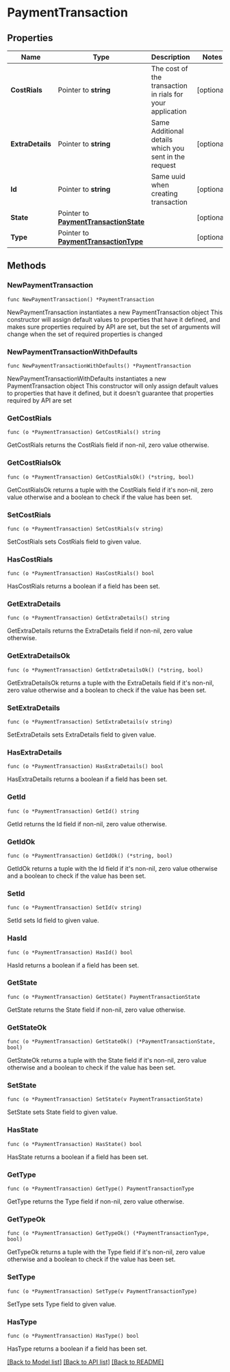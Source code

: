 # PaymentTransaction

## Properties

Name | Type | Description | Notes
------------ | ------------- | ------------- | -------------
**CostRials** | Pointer to **string** | The cost of the transaction in rials for your application | [optional] 
**ExtraDetails** | Pointer to **string** | Same Additional details which you sent in the request | [optional] 
**Id** | Pointer to **string** | Same uuid when creating transaction | [optional] 
**State** | Pointer to [**PaymentTransactionState**](PaymentTransactionState.md) |  | [optional] 
**Type** | Pointer to [**PaymentTransactionType**](PaymentTransactionType.md) |  | [optional] 

## Methods

### NewPaymentTransaction

`func NewPaymentTransaction() *PaymentTransaction`

NewPaymentTransaction instantiates a new PaymentTransaction object
This constructor will assign default values to properties that have it defined,
and makes sure properties required by API are set, but the set of arguments
will change when the set of required properties is changed

### NewPaymentTransactionWithDefaults

`func NewPaymentTransactionWithDefaults() *PaymentTransaction`

NewPaymentTransactionWithDefaults instantiates a new PaymentTransaction object
This constructor will only assign default values to properties that have it defined,
but it doesn't guarantee that properties required by API are set

### GetCostRials

`func (o *PaymentTransaction) GetCostRials() string`

GetCostRials returns the CostRials field if non-nil, zero value otherwise.

### GetCostRialsOk

`func (o *PaymentTransaction) GetCostRialsOk() (*string, bool)`

GetCostRialsOk returns a tuple with the CostRials field if it's non-nil, zero value otherwise
and a boolean to check if the value has been set.

### SetCostRials

`func (o *PaymentTransaction) SetCostRials(v string)`

SetCostRials sets CostRials field to given value.

### HasCostRials

`func (o *PaymentTransaction) HasCostRials() bool`

HasCostRials returns a boolean if a field has been set.

### GetExtraDetails

`func (o *PaymentTransaction) GetExtraDetails() string`

GetExtraDetails returns the ExtraDetails field if non-nil, zero value otherwise.

### GetExtraDetailsOk

`func (o *PaymentTransaction) GetExtraDetailsOk() (*string, bool)`

GetExtraDetailsOk returns a tuple with the ExtraDetails field if it's non-nil, zero value otherwise
and a boolean to check if the value has been set.

### SetExtraDetails

`func (o *PaymentTransaction) SetExtraDetails(v string)`

SetExtraDetails sets ExtraDetails field to given value.

### HasExtraDetails

`func (o *PaymentTransaction) HasExtraDetails() bool`

HasExtraDetails returns a boolean if a field has been set.

### GetId

`func (o *PaymentTransaction) GetId() string`

GetId returns the Id field if non-nil, zero value otherwise.

### GetIdOk

`func (o *PaymentTransaction) GetIdOk() (*string, bool)`

GetIdOk returns a tuple with the Id field if it's non-nil, zero value otherwise
and a boolean to check if the value has been set.

### SetId

`func (o *PaymentTransaction) SetId(v string)`

SetId sets Id field to given value.

### HasId

`func (o *PaymentTransaction) HasId() bool`

HasId returns a boolean if a field has been set.

### GetState

`func (o *PaymentTransaction) GetState() PaymentTransactionState`

GetState returns the State field if non-nil, zero value otherwise.

### GetStateOk

`func (o *PaymentTransaction) GetStateOk() (*PaymentTransactionState, bool)`

GetStateOk returns a tuple with the State field if it's non-nil, zero value otherwise
and a boolean to check if the value has been set.

### SetState

`func (o *PaymentTransaction) SetState(v PaymentTransactionState)`

SetState sets State field to given value.

### HasState

`func (o *PaymentTransaction) HasState() bool`

HasState returns a boolean if a field has been set.

### GetType

`func (o *PaymentTransaction) GetType() PaymentTransactionType`

GetType returns the Type field if non-nil, zero value otherwise.

### GetTypeOk

`func (o *PaymentTransaction) GetTypeOk() (*PaymentTransactionType, bool)`

GetTypeOk returns a tuple with the Type field if it's non-nil, zero value otherwise
and a boolean to check if the value has been set.

### SetType

`func (o *PaymentTransaction) SetType(v PaymentTransactionType)`

SetType sets Type field to given value.

### HasType

`func (o *PaymentTransaction) HasType() bool`

HasType returns a boolean if a field has been set.


[[Back to Model list]](../README.md#documentation-for-models) [[Back to API list]](../README.md#documentation-for-api-endpoints) [[Back to README]](../README.md)


